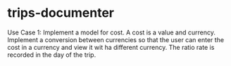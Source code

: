 # trips-documenter

Use Case 1: Implement a model for cost. A cost is a value and currency. Implement a conversion between currencies so that the user can enter the cost in a currency and view it wit ha different currency. The ratio rate is recorded in the day of the trip.
